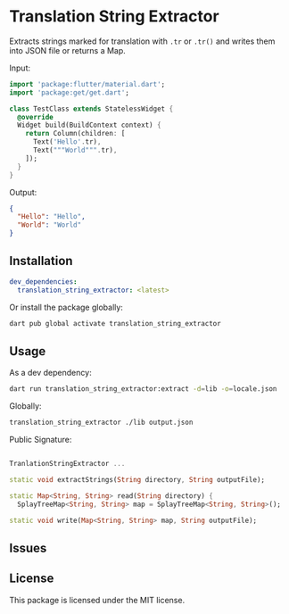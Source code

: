 # Translation String Extractor

Extracts strings marked for translation with `.tr` or `.tr()` and writes them into JSON file or returns a Map.

Input: 

```dart
import 'package:flutter/material.dart';
import 'package:get/get.dart';

class TestClass extends StatelessWidget {
  @override
  Widget build(BuildContext context) {
    return Column(children: [
      Text('Hello'.tr),
      Text("""World""".tr),
    ]);
  }
}
```

Output:

```json
{
  "Hello": "Hello",
  "World": "World"
}
```


## Installation

```yaml
dev_dependencies:
  translation_string_extractor: <latest>
```

Or install the package globally:

```bash
dart pub global activate translation_string_extractor
```
## Usage

As a dev dependency:

```bash 
dart run translation_string_extractor:extract -d=lib -o=locale.json
```

Globally:

```bash
translation_string_extractor ./lib output.json
```

Public Signature:

```dart

TranlationStringExtractor ...

static void extractStrings(String directory, String outputFile);

static Map<String, String> read(String directory) {
  SplayTreeMap<String, String> map = SplayTreeMap<String, String>();

static void write(Map<String, String> map, String outputFile);
```

## Issues



## License

This package is licensed under the MIT license.
